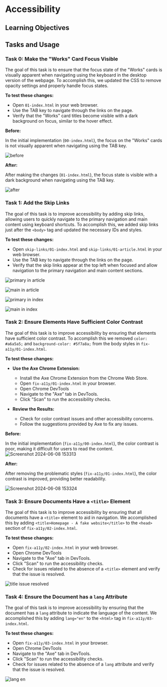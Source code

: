 # Accessibility

## Learning Objectives

## Tasks and Usage

### Task 0: Make the "Works" Card Focus Visible
The goal of this task is to ensure that the focus state of the "Works" cards is visually apparent when navigating using the keyboard in the desktop version of the webpage. To accomplish this, we updated the CSS to remove opacity settings and properly handle focus states.

**To test these changes:**

- Open `01-index.html` in your web browser.
- Use the TAB key to navigate through the links on the page.
- Verify that the "Works" card titles become visible with a dark background on focus, similar to the hover effect.

**Before:**

In the initial implementation (`00-index.html`), the focus on the "Works" cards is not visually apparent when navigating using the TAB key.

![before](https://github.com/ThatsVie/atlas-web_front_end/assets/143755961/b9983161-89e5-41b0-81ea-ca95a23673d5)

**After:**

After making the changes (`01-index.html`), the focus state is visible with a dark background when navigating using the TAB key.

![after](https://github.com/ThatsVie/atlas-web_front_end/assets/143755961/6f08af58-828d-4614-9ae7-abea26b9734c)

### Task 1: Add the Skip Links
The goal of this task is to improve accessibility by adding skip links, allowing users to quickly navigate to the primary navigation and main content using keyboard shortcuts. To accomplish this, we added skip links just after the `<body>` tag and updated the necessary IDs and styles.


**To test these changes:**
- Open `skip-links/01-index.html` and `skip-links/01-article.html` in your web browser.
- Use the TAB key to navigate through the links on the page.
- Verify that the skip links appear at the top left when focused and allow navigation to the primary navigation and main content sections.


![primary in article](https://github.com/ThatsVie/atlas-web_front_end/assets/143755961/32ddf943-6bd7-4f0e-a777-fe6e41e7d17d)

![main in article](https://github.com/ThatsVie/atlas-web_front_end/assets/143755961/2db82638-16da-4be4-87a2-5c4fb406bfd6)

![primary in index](https://github.com/ThatsVie/atlas-web_front_end/assets/143755961/f8833514-0240-457a-b099-64ff6d6838d0)

![main in index](https://github.com/ThatsVie/atlas-web_front_end/assets/143755961/00accd87-03aa-4220-9454-5332a5ef5ce9)

### Task 2: Ensure Elements Have Sufficient Color Contrast
The goal of this task is to improve accessibility by ensuring that elements have sufficient color contrast. To accomplish this we removed `color: #a6a5a5;` and `background-color: #5f7a8a;` from the body styles in `fix-a11y/01-index.html`.

**To test these changes:**

- **Use the Axe Chrome Extension:**
   - Install the Axe Chrome Extension from the Chrome Web Store.
   - Open `fix-a11y/01-index.html` in your browser.
   - Open Chrome DevTools
   - Navigate to the "Axe" tab in DevTools.
   - Click "Scan" to run the accessibility checks.
   
- **Review the Results:**
   - Check for color contrast issues and other accessibility concerns.
   - Follow the suggestions provided by Axe to fix any issues.

**Before:**

In the initial implementation (`fix-a11y/00-index.html`), the color contrast is poor, making it difficult for users to read the content.
![Screenshot 2024-06-08 153313](https://github.com/ThatsVie/atlas-web_front_end/assets/143755961/17d028ad-b908-4d52-bb1d-eca652ce8524)


**After:**

After removing the problematic styles (`fix-a11y/01-index.html`), the color contrast is improved, providing better readability.

![Screenshot 2024-06-08 153324](https://github.com/ThatsVie/atlas-web_front_end/assets/143755961/75f09ddc-bd5f-4039-8bd5-de72bf5cc5d1)


### Task 3: Ensure Documents Have a `<title>` Element
The goal of this task is to improve accessibility by ensuring that all documents have a `<title>` element to aid in navigation. We accomplished this by adding `<title>Homepage - A fake website</title>` to the `<head>` section of `fix-a11y/02-index.html`.

**To test these changes:**

- Open `fix-a11y/02-index.html` in your web browser.
- Open Chrome DevTools 
- Navigate to the "Axe" tab in DevTools.
- Click "Scan" to run the accessibility checks.
- Check for issues related to the absence of a `<title>` element and verify that the issue is resolved.

![title issue resolved](https://github.com/ThatsVie/atlas-web_front_end/assets/143755961/fa58edcc-0c17-45a7-b767-2a437a01efcc)


### Task 4: Ensure the Document has a `lang` Attribute
The goal of this task is to improve accessibility by ensuring that the document has a `lang` attribute to indicate the language of the content. We accomplished this by adding `lang="en"` to the `<html>` tag in `fix-a11y/03-index.html`.

**To test these changes:**

- Open `fix-a11y/03-index.html` in your browser.
- Open Chrome DevTools
- Navigate to the "Axe" tab in DevTools.
- Click "Scan" to run the accessibility checks.
- Check for issues related to the absence of a `lang` attribute and verify that the issue is resolved.

![lang en](https://github.com/ThatsVie/atlas-web_front_end/assets/143755961/f7fcf7f0-1053-4767-a60f-aed51383bb92)










